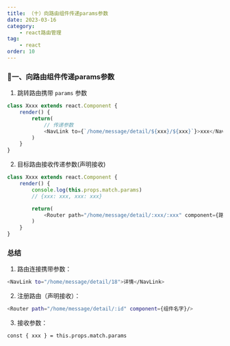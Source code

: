 ```yaml
---
title: （十）向路由组件传递params参数
date: 2023-03-16
category:
    - react路由管理
tag: 
    - react
order: 10
---
```


### 🍇一、向路由组件传递params参数
1. 跳转路由携带 `params` 参数
```js
class Xxxx extends react.Component {
    render() {
        return(
            // 传递参数
            <NavLink to={`/home/message/detail/${xxx}/${xxx}`}>xxx</NavLink>
        )
    }
}
```

2. 目标路由接收传递参数(声明接收)
```js
class Xxxx extends react.Component {
    render() {
        console.log(this.props.match.params)
        // {xxx: xxx, xxx: xxx}

        return(
            <Router path="/home/message/detail/:xxx/:xxx" component={路由组件名字}/>
        )
    }
}
```


### 总结
1. 路由连接携带参数：
```sh
<NavLink to="/home/message/detail/18">详情</NavLink>
```

2. 注册路由（声明接收）：
```sh
<Router path="/home/message/detail/:id" component={组件名字}/>
```

3. 接收参数：
```sh
const { xxx } = this.props.match.params
```